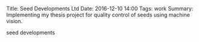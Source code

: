Title: Seed Developments Ltd
Date: 2016-12-10 14:00
Tags: work
Summary: Implementing my thesis project for quality control of seeds using machine vision.

seed developments